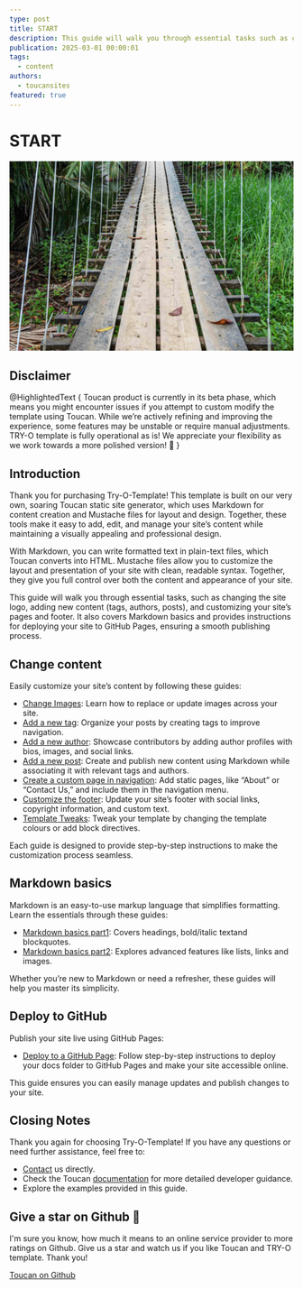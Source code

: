 ```yaml
---
type: post
title: START
description: This guide will walk you through essential tasks such as changing the site logo, adding new content (tags, authors, posts), and customizing your site’s pages and footer
publication: 2025-03-01 00:00:01
tags:
  - content
authors:
  - toucansites
featured: true
---
```


# START

![Cover Image](./assets/cover.jpg)

## Disclaimer

@HighlightedText {
  Toucan product is currently in its beta phase, which means you might encounter issues if you attempt to custom modify the template using Toucan. While we’re actively refining and improving the experience, some features may be unstable or require manual adjustments. TRY-O template is fully operational as is! We appreciate your flexibility as we work towards a more polished version! 🚀
}

## Introduction

Thank you for purchasing Try-O-Template! This template is built on our very own, soaring Toucan static site generator, which uses Markdown for content creation and Mustache files for layout and design. Together, these tools make it easy to add, edit, and manage your site’s content while maintaining a visually appealing and professional design.

With Markdown, you can write formatted text in plain-text files, which Toucan converts into HTML. Mustache files allow you to customize the layout and presentation of your site with clean, readable syntax. Together, they give you full control over both the content and appearance of your site.

This guide will walk you through essential tasks, such as changing the site logo, adding new content (tags, authors, posts), and customizing your site’s pages and footer. It also covers Markdown basics and provides instructions for deploying your site to GitHub Pages, ensuring a smooth publishing process.

## Change content

Easily customize your site’s content by following these guides:

- [Change Images](/change-images/): Learn how to replace or update images across your site.  
- [Add a new tag](/new-tag): Organize your posts by creating tags to improve navigation.
- [Add a new author](/new-author): Showcase contributors by adding author profiles with bios, images, and social links.
- [Add a new post](/new-post): Create and publish new content using Markdown while associating it with relevant tags and authors.
- [Create a custom page in navigation](/new-navigation): Add static pages, like “About” or “Contact Us,” and include them in the navigation menu.
- [Customize the footer](/change-footer): Update your site’s footer with social links, copyright information, and custom text.
- [Template Tweaks](/template-tweaks): Tweak your template by changing the template colours or add block directives.

Each guide is designed to provide step-by-step instructions to make the customization process seamless.

## Markdown basics

Markdown is an easy-to-use markup language that simplifies formatting. Learn the essentials through these guides:

- [Markdown basics part1](/markdown-basic): Covers headings, bold/italic textand blockquotes.
- [Markdown basics part2](/markdown-basic2): Explores advanced features like lists, links and images.

Whether you’re new to Markdown or need a refresher, these guides will help you master its simplicity.

## Deploy to GitHub

Publish your site live using GitHub Pages:

- [Deploy to a GitHub Page](/github-deploy): Follow step-by-step instructions to deploy your docs folder to GitHub Pages and make your site accessible online.

This guide ensures you can easily manage updates and publish changes to your site.

## Closing Notes

Thank you again for choosing Try-O-Template! If you have any questions or need further assistance, feel free to:

- [Contact](https://toucansites.com/contact/) us directly.
- Check the Toucan [documentation](https://toucansites.com/docs/) for more detailed developer guidance.
- Explore the examples provided in this guide.

## Give a star on Github 🙏
I'm sure you know, how much it means to an online service provider to more ratings on Github. Give us a star and watch us if you like Toucan and TRY-O template. Thank you!

[Toucan on Github](https://github.com/toucansites/toucan)
